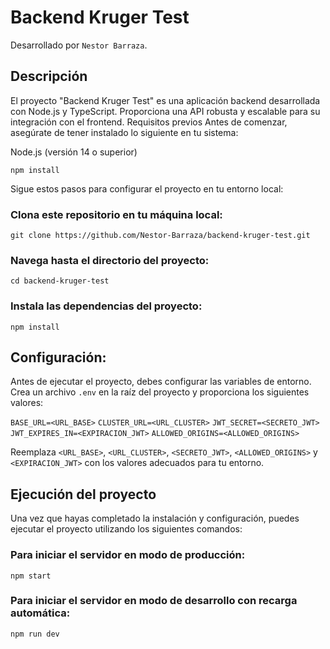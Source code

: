 # Backend Kruger Test

Desarrollado por `Nestor Barraza`.

## Descripción

El proyecto "Backend Kruger Test" es una aplicación backend desarrollada con Node.js y TypeScript. Proporciona una API robusta y escalable para su integración con el frontend.
Requisitos previos
Antes de comenzar, asegúrate de tener instalado lo siguiente en tu sistema:

Node.js (versión 14 o superior)

`npm install`

Sigue estos pasos para configurar el proyecto en tu entorno local:

### Clona este repositorio en tu máquina local:

`git clone https://github.com/Nestor-Barraza/backend-kruger-test.git`

### Navega hasta el directorio del proyecto:

`cd backend-kruger-test`

### Instala las dependencias del proyecto:

`npm install`

## Configuración:

Antes de ejecutar el proyecto, debes configurar las variables de entorno. Crea un archivo `.env` en la raíz del proyecto y proporciona los siguientes valores:

`BASE_URL=<URL_BASE>`
`CLUSTER_URL=<URL_CLUSTER>`
`JWT_SECRET=<SECRETO_JWT>`
`JWT_EXPIRES_IN=<EXPIRACION_JWT>`
`ALLOWED_ORIGINS=<ALLOWED_ORIGINS>`

Reemplaza `<URL_BASE>`, `<URL_CLUSTER>`, `<SECRETO_JWT>`, `<ALLOWED_ORIGINS>` y `<EXPIRACION_JWT>` con los valores adecuados para tu entorno.

## Ejecución del proyecto

Una vez que hayas completado la instalación y configuración, puedes ejecutar el proyecto utilizando los siguientes comandos:

### Para iniciar el servidor en modo de producción:

`npm start`

### Para iniciar el servidor en modo de desarrollo con recarga automática:

`npm run dev`
